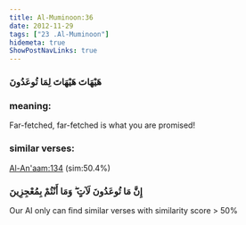 ```yaml
---
title: Al-Muminoon:36
date: 2012-11-29
tags: ["23 .Al-Muminoon"]
hidemeta: true 
ShowPostNavLinks: true 
---
```

### هَيْهَاتَ هَيْهَاتَ لِمَا تُوعَدُونَ
### meaning: 
Far-fetched, far-fetched is what you are promised!
### similar verses: 

[Al-An'aam:134](/6/134) (sim:50.4%)

### إِنَّ مَا تُوعَدُونَ لَآتٍ ۖ وَمَا أَنْتُمْ بِمُعْجِزِينَ

Our AI only can find similar verses with similarity score > 50% 



